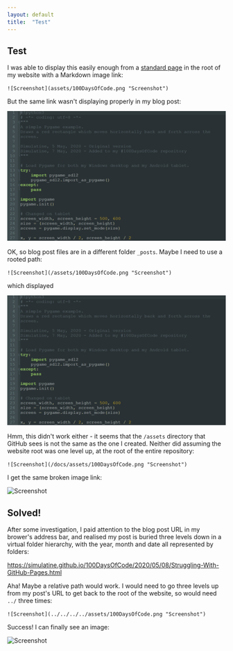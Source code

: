 ```yaml
---
layout: default
title:  "Test"
---
```


## Test ##
I was able to display this easily enough from a [standard page](https://simulatine.github.io/100DaysOfCode/showimage.html "Show Image") in the root of my website with a Markdown image link:

```
![Screenshot](assets/100DaysOfCode.png "Screenshot")
```

But the same link wasn't displaying properly in my blog post:

![Python code screenshot](assets/100DaysOfCode.png "Python code screenshot")

OK, so blog post files are in a different folder `_posts`.  Maybe I need to use a rooted path:

```
![Screenshot](/assets/100DaysOfCode.png "Screenshot")
```

which displayed

![Screenshot](/assets/100DaysOfCode.png "Screenshot")

Hmm, this didn't work either - it seems that the `/assets` directory that GitHub sees is not the same as the one I created. Neither did assuming the website root was one level up, at the root of the entire repository:

```
![Screenshot](/docs/assets/100DaysOfCode.png "Screenshot")
```

I get the same broken image link:

![Screenshot](/docs/assets/100DaysOfCode.png "Screenshot")

## Solved! ##
After some investigation, I paid attention to the blog post URL in my brower's address bar, and realised my post is buried three levels down in a virtual folder hierarchy, with the year, month and date all represented by folders:

https://simulatine.github.io/100DaysOfCode/2020/05/08/Struggling-With-GitHub-Pages.html

Aha! Maybe a relative path would work. I would need to go three levels up from my post's URL to get back to the root of the website, so would need `../` three times:

```
![Screenshot](../../../../assets/100DaysOfCode.png "Screenshot")
```

Success! I can finally see an image:

![Screenshot](../../../../assets/100DaysOfCode.png "Screenshot")



